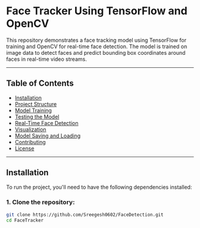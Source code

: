 # Face Tracker Using TensorFlow and OpenCV

This repository demonstrates a face tracking model using TensorFlow for training and OpenCV for real-time face detection. The model is trained on image data to detect faces and predict bounding box coordinates around faces in real-time video streams.

---

## Table of Contents
- [Installation](#installation)
- [Project Structure](#project-structure)
- [Model Training](#model-training)
- [Testing the Model](#testing-the-model)
- [Real-Time Face Detection](#real-time-face-detection)
- [Visualization](#visualization)
- [Model Saving and Loading](#model-saving-and-loading)
- [Contributing](#contributing)
- [License](#license)

---

## Installation

To run the project, you'll need to have the following dependencies installed:

### 1. Clone the repository:
```bash
git clone https://github.com/Sreegesh0602/FaceDetection.git
cd FaceTracker
